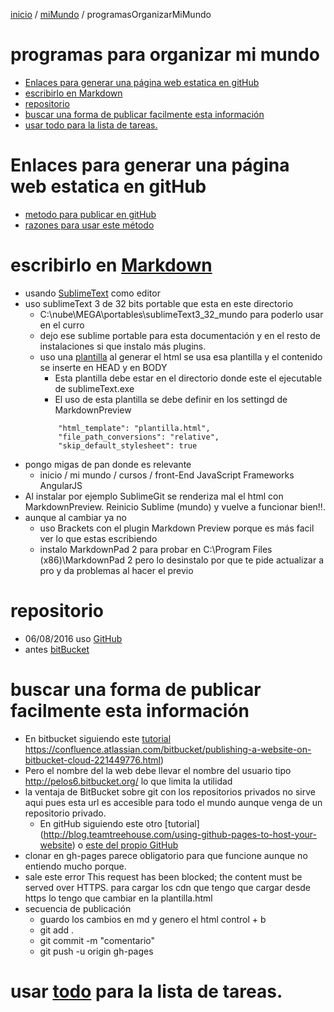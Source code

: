 [inicio](inicio.html) / [miMundo](miMundo.html) / programasOrganizarMiMundo
# programas para organizar mi mundo
<!-- MarkdownTOC -->

- [Enlaces para generar una página web estatica en gitHub](#enlaces-para-generar-una-página-web-estatica-en-github)
- [escribirlo en Markdown](#escribirlo-en-markdown)
- [repositorio](#repositorio)
- [buscar una forma de publicar facilmente esta información](#buscar-una-forma-de-publicar-facilmente-esta-información)
- [usar todo para la lista de tareas.](#usar-todo-para-la-lista-de-tareas)

<!-- /MarkdownTOC -->
# Enlaces para generar una página web estatica en gitHub
- [metodo para publicar en gitHub](https://24ways.org/2013/get-started-with-github-pages/)
- [razones para usar este método](razonesUsarGithubPagina.html)

# escribirlo en [Markdown](markdown.html) 
- usando [SublimeText](sublimeText.html) como editor
- uso sublimeText 3 de 32 bits portable que esta en este directorio
     + C:\nube\MEGA\portables\sublimeText3_32_mundo para poderlo usar en el curro 
     + dejo ese sublime portable para esta documentación y en el resto de instalaciones si que instalo más plugins.
     + uso una [plantilla](plantilla.html) al generar el html se usa esa plantilla y el contenido se inserte en HEAD y en BODY 
        - Esta plantilla debe estar en el directorio donde este el ejecutable de sublimeText.exe
        - El uso de esta plantilla se debe definir en los settingd de MarkdownPreview 
        ````
            "html_template": "plantilla.html",
            "file_path_conversions": "relative",
            "skip_default_stylesheet": true
        ````
- pongo migas de pan donde es relevante 
     + inicio / mi mundo / cursos / front-End JavaScript Frameworks AngularJS
- Al instalar por ejemplo SublimeGit se renderiza mal el html con MarkdownPreview. Reinicio Sublime (mundo) y vuelve a funcionar bien!!.
- aunque al cambiar ya no 
    - uso Brackets con el plugin Markdown Preview porque es más facil ver lo que estas escribiendo
    - instalo MarkdownPad 2 para probar en 
         C:\Program Files (x86)\MarkdownPad 2
        pero lo desinstalo por que te pide actualizar a pro y da problemas al hacer el previo
#  repositorio
- 06/08/2016 uso [GitHub](https://github.com/pelos6/mundo)
- antes [bitBucket](bitBucket.html)

# buscar una forma de publicar facilmente esta información
- En bitbucket siguiendo este [tutorial]() https://confluence.atlassian.com/bitbucket/publishing-a-website-on-bitbucket-cloud-221449776.html)
- Pero el nombre del la web debe llevar el nombre del usuario tipo http://pelos6.bitbucket.org/ lo que limita la utilidad
- la ventaja de BitBucket sobre git con los repositorios privados no sirve aqui pues esta url es accesible para todo el mundo aunque venga de un repositorio privado.
    - En gitHub siguiendo este otro [tutorial] (http://blog.teamtreehouse.com/using-github-pages-to-host-your-website) o [este del propio GitHub](https://pages.github.com/)
- clonar en gh-pages parece obligatorio para que funcione aunque no entiendo mucho porque.
- sale este error This request has been blocked; the content must be served over HTTPS. para cargar los cdn que tengo que cargar desde https lo tengo que cambiar en la plantilla.html
- secuencia de publicación
     + guardo los cambios en md y genero el html control + b
     + git add .
     + git commit -m "comentario"
     + git push -u origin gh-pages
# usar [todo](C:\nube\MEGA\portables\plainText\todo.txt) para la lista de tareas.
